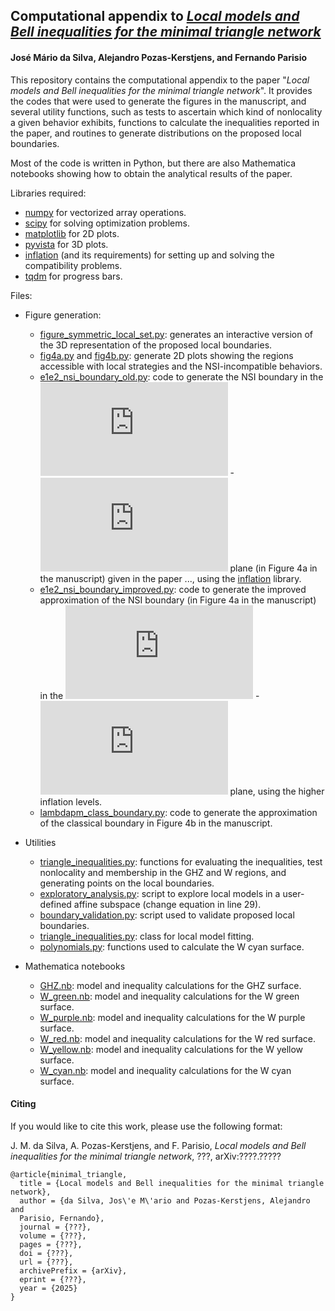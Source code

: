 ## Computational appendix to *[Local models and Bell inequalities for the minimal triangle network](https://www.arxiv.org/abs/????.?????)*
#### José Mário da Silva, Alejandro Pozas-Kerstjens, and Fernando Parisio 

This repository contains the computational appendix to the paper "*Local models and Bell inequalities for the minimal triangle network*". It provides the codes that were used to generate the figures in the manuscript, and several utility functions, such as tests to ascertain which kind of nonlocality a given behavior exhibits, functions to calculate the inequalities reported in the paper, and routines to generate distributions on the proposed local boundaries.

Most of the code is written in Python, but there are also Mathematica notebooks showing how to obtain the analytical results of the paper.

Libraries required:

- [numpy](https://www.numpy.org) for vectorized array operations.
- [scipy](https://scipy.org/) for solving optimization problems.
- [matplotlib](https://matplotlib.org) for 2D plots.
- [pyvista](https://pyvista.org/) for 3D plots.
- [inflation](https://www.github.com/ecboghiu/inflation) (and its 
  requirements) for setting up and solving the compatibility problems.
- [tqdm](https://tqdm.github.io/) for progress bars.

Files:

* Figure generation:
  - [figure_symmetric_local_set.py](https://github.com/mariofilho281/symmetric_triangle/blob/main/figure_symmetric_local_set.py): generates an interactive version of the 3D representation of the proposed local boundaries.
  - [fig4a.py](https://github.com/mariofilho281/symmetric_triangle/blob/main/fig4a.py) and [fig4b.py](https://github.com/mariofilho281/symmetric_triangle/blob/main/fig4b.py): generate 2D plots showing the regions accessible with local strategies and the NSI-incompatible behaviors.
  - [e1e2_nsi_boundary_old.py](https://github.com/mariofilho281/symmetric_triangle/blob/main/e1e2_nsi_boundary_old.py): code to generate the NSI boundary in the ![](https://latex.codecogs.com/svg.latex?E_1) - ![](https://latex.codecogs.com/svg.latex?E_2) plane (in Figure 4a in the manuscript) given in the paper ..., using the [inflation](https://www.github.com/ecboghiu/inflation) library.
  - [e1e2_nsi_boundary_improved.py](https://github.com/mariofilho281/symmetric_triangle/blob/main/e1e2_nsi_boundary_improved.py): code to generate the improved approximation of the NSI boundary (in Figure 4a in the manuscript) in the ![](https://latex.codecogs.com/svg.latex?E_1) - ![](https://latex.codecogs.com/svg.latex?E_2) plane, using the higher inflation levels.
  - [lambdapm_class_boundary.py](https://github.com/mariofilho281/symmetric_triangle/blob/main/lambdapm_class_boundary.py): code to generate the approximation of the classical boundary in Figure 4b in the manuscript.

* Utilities
  - [triangle_inequalities.py](https://github.com/mariofilho281/symmetric_triangle/blob/main/triangle_inequalities.py): functions for evaluating the inequalities, test nonlocality and membership in the GHZ and W regions, and generating points on the local boundaries.
  - [exploratory_analysis.py](https://github.com/mariofilho281/symmetric_triangle/blob/main/exploratory_analysis.py): script to explore local models in a user-defined affine subspace (change equation in line 29).
  - [boundary_validation.py](https://github.com/mariofilho281/symmetric_triangle/blob/main/boundary_validation.py): script used to validate proposed local boundaries.
  - [triangle_inequalities.py](https://github.com/mariofilho281/symmetric_triangle/blob/main/triangle.py): class for local model fitting.
  - [polynomials.py](https://github.com/mariofilho281/symmetric_triangle/blob/main/polynomials.py): functions used to calculate the W cyan surface.

* Mathematica notebooks
  - [GHZ.nb](https://github.com/mariofilho281/symmetric_triangle/blob/main/GHZ.nb): model and inequality calculations for the GHZ surface.
  - [W_green.nb](https://github.com/mariofilho281/symmetric_triangle/blob/main/W_green.nb): model and inequality calculations for the W green surface.
  - [W_purple.nb](https://github.com/mariofilho281/symmetric_triangle/blob/main/W_purple.nb): model and inequality calculations for the W purple surface.
  - [W_red.nb](https://github.com/mariofilho281/symmetric_triangle/blob/main/W_red.nb): model and inequality calculations for the W red surface.
  - [W_yellow.nb](https://github.com/mariofilho281/symmetric_triangle/blob/main/W_yellow.nb): model and inequality calculations for the W yellow surface.
  - [W_cyan.nb](https://github.com/mariofilho281/symmetric_triangle/blob/main/W_cyan.nb): model and inequality calculations for the W cyan surface.

#### Citing
If you would like to cite this work, please use the following format:

J. M. da Silva, A. Pozas-Kerstjens, and F. Parisio, _Local models and Bell inequalities for the minimal triangle network_, ???, arXiv:????.?????

```
@article{minimal_triangle,
  title = {Local models and Bell inequalities for the minimal triangle network},
  author = {da Silva, Jos\'e M\'ario and Pozas-Kerstjens, Alejandro and 
  Parisio, Fernando},
  journal = {???},
  volume = {???},
  pages = {???},
  doi = {???},
  url = {???},
  archivePrefix = {arXiv},
  eprint = {???},
  year = {2025}
}
```

